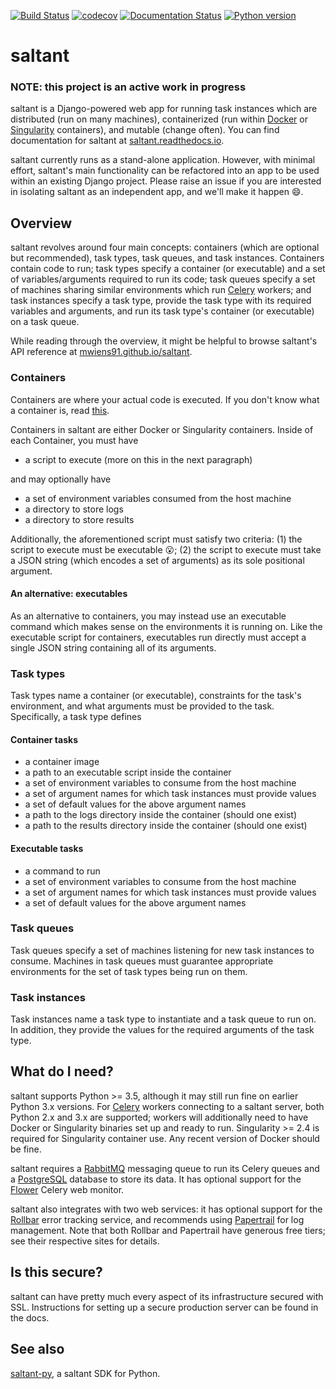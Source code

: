 [![Build Status](https://travis-ci.com/mwiens91/saltant.svg?branch=master)](https://travis-ci.com/mwiens91/saltant)
[![codecov](https://codecov.io/gh/mwiens91/saltant/branch/master/graph/badge.svg)](https://codecov.io/gh/mwiens91/saltant)
[![Documentation Status](https://readthedocs.org/projects/saltant/badge/?version=latest)](https://saltant.readthedocs.io/en/latest/?badge=latest)
[![Python version](https://img.shields.io/badge/python-3.5%20|%203.6%20|%203.7-blue.svg)](https://github.com/mwiens91/saltant)

# saltant

### NOTE: this project is an active work in progress

saltant is a Django-powered web app for running task instances which are
distributed (run on many machines), containerized (run within
[Docker](https://www.docker.com/) or
[Singularity](https://www.sylabs.io/) containers), and mutable (change
often). You can find documentation for saltant at
[saltant.readthedocs.io](https://saltant.readthedocs.io/en/latest/).

saltant currently runs as a stand-alone application. However, with
minimal effort, saltant's main functionality can be refactored into an
app to be used within an existing Django project. Please raise an issue
if you are interested in isolating saltant as an independent app, and
we'll make it happen :smile:.

## Overview

saltant revolves around four main concepts: containers (which are
optional but recommended), task types, task queues, and task instances.
Containers contain code to run; task types specify a container (or
executable) and a set of variables/arguments required to run its code;
task queues specify a set of machines sharing similar environments which
run [Celery](https://github.com/celery/celery) workers; and task
instances specify a task type, provide the task type with its required
variables and arguments, and run its task type's container (or
executable) on a task queue.

While reading through the overview, it might be helpful to browse
saltant's API reference at
[mwiens91.github.io/saltant](https://mwiens91.github.io/saltant/).

### Containers

Containers are where your actual code is executed. If you don't know
what a container is, read [this](https://www.docker.com/what-container).

Containers in saltant are either Docker or Singularity containers.
Inside of each Container, you must have

+ a script to execute (more on this in the next paragraph)

and may optionally have

+ a set of environment variables consumed from the host machine
+ a directory to store logs
+ a directory to store results

Additionally, the aforementioned script must satisfy two criteria: (1)
the script to execute must be executable :open_mouth:; (2) the script to
execute must take a JSON string (which encodes a set of arguments) as
its sole positional argument.

#### An alternative: executables

As an alternative to containers, you may instead use an executable
command which makes sense on the environments it is running on. Like the
executable script for containers, executables run directly must accept a
single JSON string containing all of its arguments.

### Task types

Task types name a container (or executable), constraints for the task's
environment, and what arguments must be provided to the task.
Specifically, a task type defines

#### Container tasks

+ a container image
+ a path to an executable script inside the container
+ a set of environment variables to consume from the host machine
+ a set of argument names for which task instances must provide values
+ a set of default values for the above argument names
+ a path to the logs directory inside the container (should one exist)
+ a path to the results directory inside the container (should one exist)

#### Executable tasks

+ a command to run
+ a set of environment variables to consume from the host machine
+ a set of argument names for which task instances must provide values
+ a set of default values for the above argument names

### Task queues

Task queues specify a set of machines listening for new task instances
to consume. Machines in task queues must guarantee appropriate
environments for the set of task types being run on them.

### Task instances

Task instances name a task type to instantiate and a task queue to run
on. In addition, they provide the values for the required arguments of
the task type.

## What do I need?

saltant supports Python >= 3.5, although it may still run fine on
earlier Python 3.x versions. For
[Celery](https://github.com/celery/celery) workers connecting to a
saltant server, both Python 2.x and 3.x are supported; workers will
additionally need to have Docker or Singularity binaries set up and
ready to run. Singularity >= 2.4 is required for Singularity container
use. Any recent version of Docker should be fine.

saltant requires a [RabbitMQ](https://www.rabbitmq.com/) messaging queue
to run its Celery queues and a [PostgreSQL](https://www.postgresql.org/)
database to store its data. It has optional support for the
[Flower](https://github.com/mher/flower) Celery web monitor.

saltant also integrates with two web services: it has optional support
for the [Rollbar](https://rollbar.com/) error tracking service, and
recommends using [Papertrail](https://paptertrailapp.com/) for log
management. Note that both Rollbar and Papertrail have generous free
tiers; see their respective sites for details.

## Is this secure?

saltant can have pretty much every aspect of its infrastructure secured
with SSL. Instructions for setting up a secure production server can be
found in the docs.

## See also

[saltant-py](https://github.com/mwiens91/saltant-py/), a saltant SDK for
Python.

